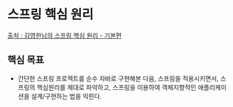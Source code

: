 # 스프링 핵심 원리
[출처 : 김영한님의 스프링 핵심 원리 - 기본편](https://www.inflearn.com/course/%EC%8A%A4%ED%94%84%EB%A7%81-%ED%95%B5%EC%8B%AC-%EC%9B%90%EB%A6%AC-%EA%B8%B0%EB%B3%B8%ED%8E%B8#)

## 핵심 목표
- 간단한 스프링 프로젝트를 순수 자바로 구현해본 다음, 스프링을 적용시키면서, 스프링의 핵심원리를 제대로 파악하고, 스프링을 이용하여 객체지향적인 애플리케이션을 설계/구현하는 법을 익힌다.
